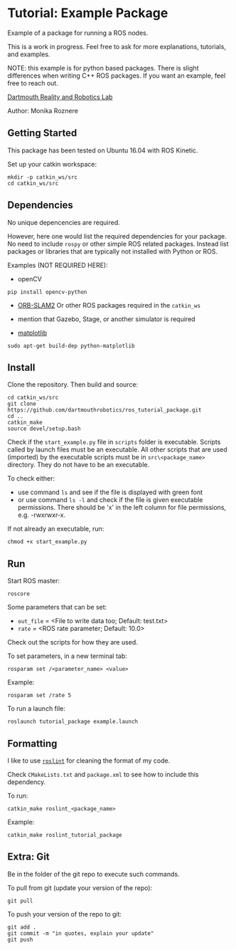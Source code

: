 # Tutorial: Example Package

Example of a package for running a ROS nodes.

This is a work in progress. Feel free to ask for more explanations, tutorials, and examples.

NOTE: this example is for python based packages. There is slight differences when writing C++ ROS packages. If you want an example, feel free to reach out.

[Dartmouth Reality and Robotics Lab](http://rlab.cs.dartmouth.edu/home/)

Author: Monika Roznere

## Getting Started

This package has been tested on Ubuntu 16.04 with ROS Kinetic.

Set up your catkin workspace:
```
mkdir -p catkin_ws/src
cd catkin_ws/src
```

## Dependencies

No unique depencencies are required.

However, here one would list the required dependencies for your package. No need to include `rospy` or other simple ROS related packages. Instead list packages or libraries that are typically not installed with Python or ROS.

Examples (NOT REQUIRED HERE):

* openCV
```
pip install opencv-python
```

* [ORB-SLAM2](https://github.com/raulmur/ORB_SLAM2)
Or other ROS packages required in the `catkin_ws`

* mention that Gazebo, Stage, or another simulator is required

* [matplotlib](https://matplotlib.org/3.2.2/index.html)
```
sudo apt-get build-dep python-matplotlib
```


## Install

Clone the repository. Then build and source:
```
cd catkin_ws/src
git clone https://github.com/dartmouthrobotics/ros_tutorial_package.git
cd ..
catkin_make
source devel/setup.bash
```

Check if the `start_example.py` file in `scripts` folder is executable. Scripts called by launch files must be an executable. All other scripts that are used (imported) by the executable scripts must be in `src\<package_name>` directory. They do not have to be an executable.

To check either:
* use command `ls` and see if the file is displayed with green font
* or use command `ls -l` and check if the file is given executable permissions. There should be 'x' in the left column for file permissions, e.g. -rwxrwxr-x.

If not already an executable, run:
```
chmod +x start_example.py
```

## Run

Start ROS master:
```
roscore
```

Some parameters that can be set:
* `out_file` = \<File to write data too; Default: test.txt\>
* `rate` = \<ROS rate parameter; Default: 10.0\>

Check out the scripts for how they are used.

To set parameters, in a new terminal tab:
```
rosparam set /<parameter_name> <value>
```

Example:
```
rosparam set /rate 5
```

To run a launch file:
```
roslaunch tutorial_package example.launch
```

## Formatting

I like to use [`roslint`](http://wiki.ros.org/roslint) for cleaning the format of my code.

Check `CMakeLists.txt` and `package.xml` to see how to include this dependency.

To run:
```
catkin_make roslint_<package_name>
```

Example:
```
catkin_make roslint_tutorial_package
```


## Extra: Git

Be in the folder of the git repo to execute such commands.

To pull from git (update your version of the repo):
```
git pull
```

To push your version of the repo to git:
```
git add .
git commit -m "in quotes, explain your update"
git push
```
